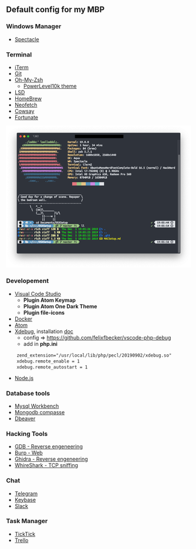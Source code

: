 ## Default config for my MBP

### Windows Manager
* [Spectacle](https://github.com/eczarny/spectacle)

### Terminal
* [iTerm](https://github.com/gnachman/iTerm2)
* [Git](https://git-scm.com/)
* [Oh-My-Zsh](https://ohmyz.sh/)
    * [PowerLevel10k theme](https://github.com/romkatv/powerlevel10k)
* [LSD](https://github.com/Peltoche/lsd)
* [HomeBrew](https://brew.sh/index_fr)
* [Neofetch](https://github.com/dylanaraps/neofetch)
* [Cowsay](https://github.com/tnalpgge/rank-amateur-cowsay)
* [Fortunate](https://www.ibiblio.org/pub/linux/games/amusements/fortune/!INDEX.html)

![terminal](imgs/terminal.png)

### Developement
* [Visual Code Studio](https://code.visualstudio.com/)
    * **Plugin Atom Keymap**
    * **Plugin Atom One Dark Theme**
    * **Plugin file-icons**
* [Docker](https://www.docker.com/)
* [Atom](https://atom.io/)
* [Xdebug](https://gist.github.com/ankurk91/22e4a07be552790a9d6a063ee1bace05), installation [doc](https://medium.com/@romaninsh/install-php-7-2-xdebug-on-macos-high-sierra-with-homebrew-july-2018-d7968fe7e8b8)
   * config => https://github.com/felixfbecker/vscode-php-debug
   * add in **php.ini**
```
    zend_extension="/usr/local/lib/php/pecl/20190902/xdebug.so"
    xdebug.remote_enable = 1
    xdebug.remote_autostart = 1
```      
* [Node.js](https://nodejs.org/en/)

### Database tools
* [Mysql Workbench](https://www.mysql.com/fr/products/workbench/)
* [Mongodb compasse](https://www.mongodb.com/products/compass?lang=fr-fr)
* [Dbeaver](https://dbeaver.io/)

### Hacking Tools
* [GDB - Reverse engeneering](https://www.gnu.org/software/gdb/)
* [Burp - Web](https://portswigger.net/burp)
* [Ghidra - Reverse engeneering](https://ghidra-sre.org/)
* [WhireShark - TCP sniffing](https://www.wireshark.org/)
### Chat
* [Telegram](https://telegram.org/)
* [Keybase](https://keybase.io/)
* [Slack](https://slack.com/intl/en-ch/?eu_nc=1)


### Task Manager
* [TickTick](https://ticktick.com/)
* [Trello](https://trello.com/fr)
